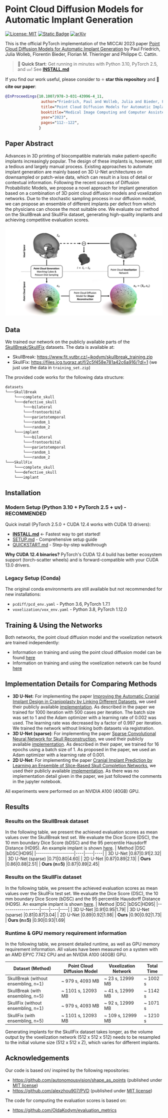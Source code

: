 # Point Cloud Diffusion Models for Automatic Implant Generation
[![License: MIT](https://img.shields.io/badge/License-MIT-yellow.svg)](https://opensource.org/licenses/MIT)
[![Static Badge](https://img.shields.io/badge/Project-page-blue)](https://pfriedri.github.io/pcdiff-implant-io/)
[![arXiv](https://img.shields.io/badge/arXiv-2303.08061-b31b1b.svg)](https://arxiv.org/abs/2303.08061)

This is the official PyTorch implementation of the MICCAI 2023 paper [Point Cloud Diffusion Models for Automatic Implant Generation](https://pfriedri.github.io/pcdiff-implant-io/) by Paul Friedrich, Julia Wolleb, Florentin Bieder, Florian M. Thieringer and Philippe C. Cattin.

> **🚀 Quick Start**: Get running in minutes with Python 3.10, PyTorch 2.5, and `uv`! See **[INSTALL.md](./INSTALL.md)**

If you find our work useful, please consider to :star: **star this repository** and :memo: **cite our paper**:
```bibtex
@InProceedings{10.1007/978-3-031-43996-4_11,
                author="Friedrich, Paul and Wolleb, Julia and Bieder, Florentin and Thieringer, Florian M. and Cattin, Philippe C.",
                title="Point Cloud Diffusion Models for Automatic Implant Generation",
                booktitle="Medical Image Computing and Computer Assisted Intervention -- MICCAI 2023",
                year="2023",
                pages="112--122",
               }
```


## Paper Abstract
Advances in 3D printing of biocompatible materials make patient-specific implants increasingly popular. The design of these implants is, however, still a tedious and largely manual process. Existing approaches to automate implant generation are mainly based on 3D U-Net architectures on downsampled or patch-wise data, which can result in a loss of detail or contextual information. Following the recent success of Diffusion Probabilistic Models, we propose a novel approach for implant generation based on a combination of 3D point cloud diffusion models and voxelization networks. Due to the stochastic sampling process in our diffusion model, we can propose an ensemble of different implants per defect from which the physicians can choose the most suitable one. We evaluate our method on the SkullBreak and SkullFix dataset, generating high-quality implants and achieving competitive evaluation scores.

![](./media/overview_pipeline.png)

## Data
We trained our network on the publicly available parts of the [SkullBreak/SkullFix](https://www.sciencedirect.com/science/article/pii/S2352340921001864) datasets.
The data is available at:
* SkullBreak: https://www.fit.vutbr.cz/~ikodym/skullbreak_training.zip
* SkullFix: https://files.icg.tugraz.at/f/2c5f458e781a42c6a916/?dl=1 (we just use the data in ```training_set.zip```)

The provided code works for the following data structure:
```
datasets
└───SkullBreak
    └───complete_skull
    └───defective_skull
        └───bilateral
        └───frontoorbital
        └───parietotemporal
        └───random_1
        └───random_2   
    └───implant
        └───bilateral
        └───frontoorbital
        └───parietotemporal
        └───random_1
        └───random_2
└───SkullFix
    └───complete_skull
    └───defective_skull
    └───implant
```

## Installation

### Modern Setup (Python 3.10 + PyTorch 2.5 + uv) - RECOMMENDED
Quick install (PyTorch 2.5.0 + CUDA 12.4 works with CUDA 13 drivers):
* **[INSTALL.md](./INSTALL.md)** ← Fastest way to get started!
* [SETUP.md](./SETUP.md) - Comprehensive setup guide
* [QUICKSTART.md](./QUICKSTART.md) - Step-by-step walkthrough

**Why CUDA 12.4 binaries?** PyTorch's CUDA 12.4 build has better ecosystem support (torch-scatter wheels) and is forward-compatible with your CUDA 13.0 drivers.

### Legacy Setup (Conda)
The original conda environments are still available but not recommended for new installations:
* `pcdiff/pcd_env.yaml` - Python 3.6, PyTorch 1.7.1
* `voxelization/vox_env.yaml` - Python 3.8, PyTorch 1.12.0

## Training & Using the Networks
Both networks, the point cloud diffusion model and the voxelization network are trained independently:
* Information on training and using the point cloud diffusion model can be found [here](./pcdiff/README.md)
* Information on training and using the voxelization network can be found [here](./voxelization/README.md)

## Implementation Details for Comparing Methods
* **3D U-Net**:  For implementing the paper [Improving the Automatic Cranial Implant Design in Cranioplasty by Linking Different Datasets](https://link.springer.com/chapter/10.1007/978-3-030-92652-6_4), we used their publicly available [implementation](https://github.com/MWod/AutoImplant_2021). As described in the paper we trained for 1000 iteration with 500 cases per iteration. The batch size was set to 1 and the Adam optimizer with a learning rate of 0.002 was used. The learning rate was decreased by a factor of 0.997 per iteration. We trained the network without linking both datasets via registration.
* **3D U-Net (sparse)**: For implementing the paper [Sparse Convolutional Neural Network for Skull Reconstruction](https://link.springer.com/chapter/10.1007/978-3-030-92652-6_7), we used their publicly available [implementation](https://github.com/akroviakov/SparseSkullCompletion). As described in their paper, we trained for 16 epochs using a batch size of 1. As proposed in the paper, we used an Adam optimizer with a learning rate of 0.001.
* **2D U-Net**: For implementing the paper [Cranial Implant Prediction by Learning an Ensemble of Slice-Based Skull Completion Networks](https://link.springer.com/chapter/10.1007/978-3-030-92652-6_8), we used their publicly available [implementation](https://github.com/YouJianFengXue/Cranial-implant-prediction-by-learning-an-ensemble-of-slice-based-skull-completion-networks). As there was no implementation detail given in the paper, we just followed the comments in the jupyter notebook.

All experiments were performed on an NVIDIA A100 (40GB) GPU.

## Results
### Results on the SkullBreak dataset
In the following table, we present the achieved evaluation scores as mean values over the SkullBreak test set.
We evaluate the Dice Score (DSC), the 10 mm boundary Dice Score (bDSC) and the 95 percentile Hausdorff Distance (HD95).
An example implant is shown [here](/media/example_skullbreak.png).
| Method            |DSC |bDSC|HD95|
|-------------------|----|----|----|
| 3D U-Net          |0.87|0.91|2.32|
| 3D U-Net (sparse) |0.71|0.80|4.60|
| 2D U-Net          |0.87|0.89|2.13|
| **Ours**          |0.86|0.88|2.51|
| **Ours (n=5)**    |0.87|0.89|2.45|

### Results on the SkullFix dataset
In the following table, we present the achieved evaluation scores as mean values over the SkullFix test set.
We evaluate the Dice Score (DSC), the 10 mm boundary Dice Score (bDSC) and the 95 percentile Hausdorff Distance (HD95). An example implant is shown [here](/media/example_skullfix.png).
| Method            |DSC |bDSC|HD95|
|-------------------|----|----|----|
| 3D U-Net          |0.91|0.95|1.79|
| 3D U-Net (sparse) |0.81|0.87|3.04|
| 2D U-Net          |0.89|0.92|1.98|
| **Ours**          |0.90|0.92|1.73|
| **Ours (n=5)**    |0.90|0.93|1.69|

### Runtime & GPU memory requirement information
In the following table, we present detailed runtime, as well as GPU memory requirement information. All values have been measured on a system with an AMD EPYC 7742 CPU and an NVIDIA A100 (40GB) GPU.

| Dataset (Method)                     |Point Cloud Diffusion Model | Voxelization Network | Total Time |
|--------------------------------------|----------------------------|----------------------|------------|
| SkullBreak (without ensembling, n=1) |~ 979 s, 4093 MB            |~ 23 s, 12999 MB      |~ 1002 s    |
| SkullBreak (with ensembling, n=5)    |~ 1101 s, 12093 MB          |~ 41 s, 12999 MB      |~ 1142 s    |
| SkullFix (without ensembling, n=1)   |~ 979 s, 4093 MB            |~ 92 s, 12999 MB      |~ 1071 s    |
| SkullFix (with ensembling, n=5)      |~ 1101 s, 12093 MB          |~ 109 s, 12999 MB     |~ 1210 s    |

Generating implants for the SkullFix dataset takes longer, as the volume output by the voxelization network (512 x 512 x 512) needs to be resampled to the initial volume size (512 x 512 x Z), which varies for different implants.

## Acknowledgements
Our code is based on/ inspired by the following repositories:
* https://github.com/autonomousvision/shape_as_points (published under [MIT license](https://github.com/autonomousvision/shape_as_points/blob/main/LICENSE))
* https://github.com/alexzhou907/PVD (published under [MIT license](https://github.com/alexzhou907/PVD/blob/main/LICENSE))

The code for computing the evaluation scores is based on:
* https://github.com/OldaKodym/evaluation_metrics
